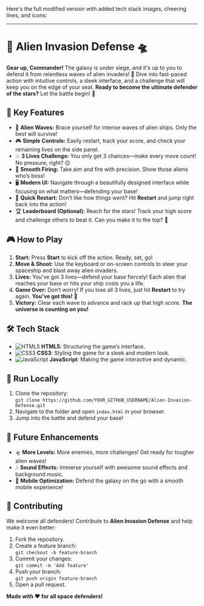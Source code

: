 Here's the full modified version with added tech stack images, cheering lines, and icons:

---

# 🚀 **Alien Invasion Defense** 🛸

**Gear up, Commander!** The galaxy is under siege, and it's up to you to defend it from relentless waves of alien invaders! 🌌 Dive into fast-paced action with intuitive controls, a sleek interface, and a challenge that will keep you on the edge of your seat. **Ready to become the ultimate defender of the stars?** Let the battle begin! 👾

## 🌟 **Key Features**  
- 👾 **Alien Waves:** Brace yourself for intense waves of alien ships. Only the best will survive!
- 🎮 **Simple Controls:** Easily restart, track your score, and check your remaining lives on the side panel.
- 💥 **3 Lives Challenge:** You only get 3 chances—make every move count! No pressure, right? 😉
- 🚀 **Smooth Firing:** Take aim and fire with precision. Show those aliens who’s boss!
- 🖥️ **Modern UI:** Navigate through a beautifully designed interface while focusing on what matters—defending your base!
- 🔄 **Quick Restart:** Don’t like how things went? Hit **Restart** and jump right back into the action!
- 🏆 **Leaderboard (Optional):** Reach for the stars! Track your high score and challenge others to beat it. Can you make it to the top? 🥇

## 🎮 **How to Play**
1. **Start:** Press **Start** to kick off the action. Ready, set, go!
2. **Move & Shoot:** Use the keyboard or on-screen controls to steer your spaceship and blast away alien invaders.
3. **Lives:** You’ve got 3 lives—defend your base fiercely! Each alien that reaches your base or hits your ship costs you a life.
4. **Game Over:** Don’t worry! If you lose all 3 lives, just hit **Restart** to try again. **You’ve got this!** 💪
5. **Victory:** Clear each wave to advance and rack up that high score. **The universe is counting on you!**

## 🛠️ **Tech Stack**  
- ![HTML5](https://img.icons8.com/color/48/000000/html-5.png) **HTML5**: Structuring the game’s interface.  
- ![CSS3](https://img.icons8.com/color/48/000000/css3.png) **CSS3**: Styling the game for a sleek and modern look.  
- ![JavaScript](https://img.icons8.com/color/48/000000/javascript.png) **JavaScript**: Making the game interactive and dynamic.  

## 🚀 **Run Locally**  
1. Clone the repository:  
   `git clone https://github.com/YOUR_GITHUB_USERNAME/Alien-Invasion-Defense.git`
2. Navigate to the folder and open `index.html` in your browser.
3. Jump into the battle and defend your base!

## 🔮 **Future Enhancements**  
- 🛸 **More Levels:** More enemies, more challenges! Get ready for tougher alien waves!
- 🎶 **Sound Effects:** Immerse yourself with awesome sound effects and background music.
- 📱 **Mobile Optimization:** Defend the galaxy on the go with a smooth mobile experience!

## 🤝 **Contributing**  
We welcome all defenders! Contribute to **Alien Invasion Defense** and help make it even better:
1. Fork the repository.
2. Create a feature branch:  
   `git checkout -b feature-branch`
3. Commit your changes:  
   `git commit -m 'Add feature'`
4. Push your branch:  
   `git push origin feature-branch`
5. Open a pull request.

**Made with ❤️ for all space defenders!**  
